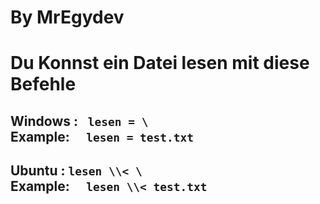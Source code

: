 
<h1> By MrEgydev</h1>

<h1> Du Konnst ein Datei lesen mit diese Befehle </h1>

<h2>Windows : <code> lesen = \<fileName\> </code> <br>Example:  <code>  lesen = test.txt </h2></code>

<h2>Ubuntu : <code>lesen \\< \<fileName\></code> <br> Example:  <code>  lesen \\< test.txt </h2></code> 